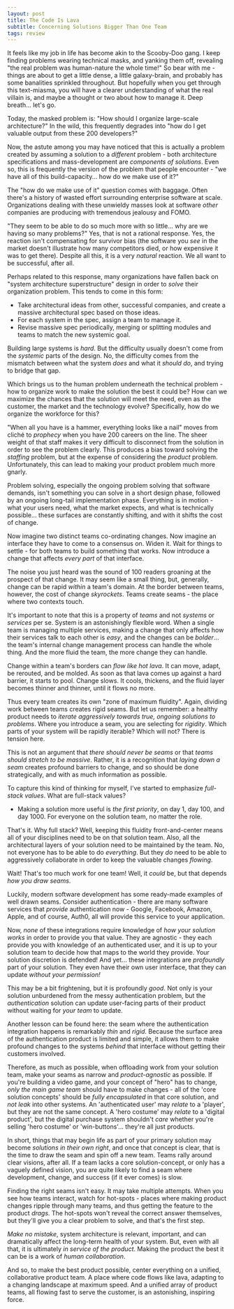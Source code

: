 ```yaml
---
layout: post
title: The Code Is Lava
subtitle: Concerning Solutions Bigger Than One Team  
tags: review
---
```


It feels like my job in life has become akin to the Scooby-Doo gang. I keep finding problems wearing technical masks, and yanking them off, revealing "the real problem was human-nature the whole time!" So bear with me - things are about to get a little dense, a little galaxy-brain, and probably has some banalities sprinkled throughout. But hopefully when you get through this text-miasma, you will have a clearer understanding of what the real villain is, and maybe a thought or two about how to manage it. Deep breath... let's go.

Today, the masked problem is: "How should I organize large-scale architecture?" In the wild, this frequently degrades into "how do I get valuable output from these 200 developers?"

Now, the astute among you may have noticed that this is actually a problem created by assuming a solution to a *different* problem - both architecture specifications and mass-development are *components of solutions*. Even so, this is frequently the version of the problem that people encounter - "we have all of this build-capacity... how do we make use of it?"

The "how do we make use of it" question comes with baggage. Often there's a history of wasted effort surrounding enterprise software at scale. Organizations dealing with these unwieldy masses look at software *other* companies are producing with tremendous jealousy and FOMO.

"They seem to be able to do so much more with so little... why are we having so many problems?" Yes, that is not a rational response. Yes, the reaction isn't compensating for survivor bias (the software you *see* in the market doesn't illustrate how many competitors died, or how expensive it was to get there). Despite all this, it is a very *natural* reaction. We all want to be successful, after all.

Perhaps related to this response, many organizations have fallen back on "system architecture superstructure" design in order to *solve* their organization problem. This tends to come in this form:

- Take architectural ideas from other, successful companies, and create a massive architectural spec based on those ideas.
- For each system in the spec, assign a team to manage it.
- Revise massive spec periodically, merging or splitting modules and teams to match the new systemic goal.

Building large systems is *hard*. But the difficulty usually doesn't come from the *systemic* parts of the design. No, the difficulty comes from the mismatch between what the system *does* and what it *should do*, and trying to bridge that gap.

Which brings us to the human problem underneath the technical problem - how to organize work to make the solution the best it could be? How can we maximize the chances that the solution will meet the need, even as the customer, the market and the technology evolve? Specifically, how do we organize the workforce for this?

"When all you have is a hammer, everything looks like a nail" moves from cliché to *prophecy* when you have 200 careers on the line. The sheer weight of that staff makes it very difficult to disconnect from the solution in order to see the problem clearly. This produces a bias toward solving the *staffing* problem, but at the expense of considering the *product* problem. Unfortunately, this can lead to making your product problem much more gnarly.

Problem solving, especially the ongoing problem solving that software demands, isn't something you can solve in a short design phase, followed by an ongoing long-tail implementation phase. Everything is in motion - what your users need, what the market expects, and what is technically possible... these surfaces are constantly shifting, and with it shifts the cost of change.

Now imagine two distinct teams co-ordinating changes. Now imagine an interface they have to come to a consensus on. Widen it. Wait for things to settle - for both teams to build something that works. Now introduce a change that affects *every part* of that interface.

The noise you just heard was the sound of 100 readers groaning at the prospect of that change. It may seem like a small thing, but, generally, change can be rapid *within* a team's domain. At the border between teams, however, the cost of change *skyrockets*. Teams create seams - the place where two contexts touch.

It's important to note that this is a property of *teams* and not *systems* or *services* per se. System is an astonishingly flexible word. When a single team is managing multiple services, making a change that only affects how their services talk to each other is *easy*, and the changes can be *bolder*... the team's internal change management process can handle the whole thing. And the more fluid the team, the more change they can handle.

Change within a team's borders can *flow like hot lava*. It can move, adapt, be rerouted, and be molded. As soon as that lava comes up against a hard barrier, it starts to pool. Change slows. It cools, thickens, and the fluid layer becomes thinner and thinner, until it flows no more.

Thus every team creates its own "zone of maximum fluidity". Again, dividing work between teams creates rigid seams. But let us remember: a healthy product needs to *iterate aggressively towards true, ongoing solutions to problems*. Where you introduce a seam, you are selecting for *rigidity*. Which parts of your system will be rapidly iterable? Which will not? There is tension here.

This is not an argument that *there should never be seams* or that *teams should stretch to be massive*. Rather, it is a recognition that *laying down a seam* creates profound barriers to change, and so should be done strategically, and with as much information as possible.

To capture this kind of thinking for myself, I've started to emphasize *full-stack values*. What are full-stack values?

- Making a solution more useful is *the first priority*, on day 1, day 100, and day 1000. For everyone on the solution team, no matter the role.

That's it. Why full stack? Well, keeping this fluidity front-and-center means all of your disciplines need to be on that solution team. Also, all the architectural layers of your solution need to be maintained by the team. No, not everyone has to be able to do *everything*. But they *do* need to be able to aggressively collaborate in order to keep the valuable changes *flowing*.

Wait! That's too much work for one team! Well, it *could* be, but that depends *how you draw seams*.

Luckily, modern software development has some ready-made examples of well drawn seams. Consider authentication - there are many software services that *provide* authentication now - Google, Facebook, Amazon, Apple, and of course, Auth0, all will provide this service to your application.

Now, *none* of these integrations require knowledge of *how your solution works* in order to provide you that value. They are agnostic - they each provide you with knowledge of an authenticated user, and it is up to your solution team to decide how that maps to the world they provide. Your solution discretion is defended! And yet... these integrations are *profoundly* part of your solution. They even have their own user interface, that they can update *without your permission!*

This may be a bit frightening, but it is profoundly *good*. Not only is your solution unburdened from the messy authentication problem, but the *authentication* solution can update user-facing parts of their product without waiting for *your team* to update.

Another lesson can be found here: the seam where the authentication integration happens is remarkably *thin* and *rigid*. Because the surface area of the authentication product is limited and simple, it allows them to make profound changes to the systems *behind* that interface without getting their customers involved.

Therefore, as much as possible, when offloading work from your solution team, make your seams as narrow and *product-agnostic* as possible. If you're building a video game, and your concept of "hero" has to change, *only the main game team* should have to make changes - all of the 'core solution concepts' should be *fully encapsulated* in that core solution, and *not leak* into other systems. An 'authenticated user' may *relate* to a 'player', but they are not the same concept. A 'hero costume' may *relate* to a 'digital product', but the digital purchase system shouldn't *care* whether you're selling 'hero costume' or 'win-buttons'... they're all just products.

In short, things that may begin life as part of your primary solution may become *solutions in their own right*, and once that concept is clear, that is the time to draw the seam and spin off a new team. Teams rally around clear visions, after all. If a team lacks a core solution-concept, or only has a vaguely defined vision, you are quite likely to find a seam where development, change, and success (if it ever comes) is slow.

Finding the right seams isn't easy. It may take multiple attempts. When you see how teams interact, watch for hot-spots - places where making product changes ripple through many teams, and thus getting the feature to the product *drags*. The hot-spots won't reveal the correct answer themselves, but they'll give you a clear problem to solve, and that's the first step.

*Make no mistake*, system architecture is relevant, important, and can dramatically affect the long-term health of your system. But, even with all that, it is ultimately *in service of the product*. Making the product the best it can be is a work of *human collaboration*.

And so, to make the best product possible, center everything on a unified, collaborative product team. A place where code flows like lava, adapting to a changing landscape at maximum speed. And a unified array of product teams, all flowing fast to serve the customer, is an astonishing, inspiring force. 
